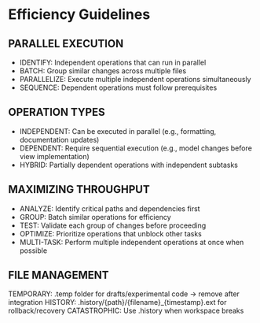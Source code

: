 # Efficiency Guidelines

## PARALLEL EXECUTION
- IDENTIFY: Independent operations that can run in parallel
- BATCH: Group similar changes across multiple files
- PARALLELIZE: Execute multiple independent operations simultaneously
- SEQUENCE: Dependent operations must follow prerequisites

## OPERATION TYPES
- INDEPENDENT: Can be executed in parallel (e.g., formatting, documentation updates)
- DEPENDENT: Require sequential execution (e.g., model changes before view implementation)
- HYBRID: Partially dependent operations with independent subtasks

## MAXIMIZING THROUGHPUT
- ANALYZE: Identify critical paths and dependencies first
- GROUP: Batch similar operations for efficiency
- TEST: Validate each group of changes before proceeding
- OPTIMIZE: Prioritize operations that unblock other tasks
- MULTI-TASK: Perform multiple independent operations at once when possible

## FILE MANAGEMENT
TEMPORARY: .temp folder for drafts/experimental code → remove after integration
HISTORY: .history/{path}/{filename}_{timestamp}.ext for rollback/recovery
CATASTROPHIC: Use .history when workspace breaks
